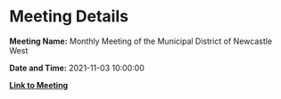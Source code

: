 # Meeting Details

**Meeting Name:** Monthly Meeting of the Municipal District of Newcastle West

**Date and Time:** 2021-11-03 10:00:00

**[Link to Meeting](https://www.limerick.ie/council/whats-on/monthly-meeting-municipal-district-newcastle-west-66)**
